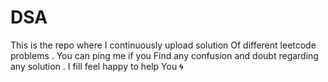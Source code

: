 # DSA
This is the repo where I continuously upload solution 
Of different leetcode problems . You can ping me if you 
Find any confusion and doubt regarding any solution .
I fill feel happy to help You 🌀
